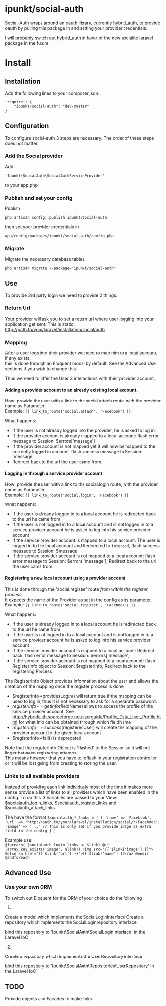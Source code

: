 ipunkt/social-auth
============

Social-Auth wraps around an oauth library, currently hybrid_auth, to provide oauth by pulling this package in and
setting your provider credentials.

I will probably switch out hybrid_auth in favor of the new socialite laravel package in the future


# Install

## Installation

Add the following lines to your composer.json:

    "require": {
        "ipunkt/social-auth": "dev-master"
    }

## Configuration

To configure social-auth 3 steps are necessary. The order of these steps does not matter.

### Add the Social provider
Add 

    'Ipunkt\SocialAuth\SocialAuthServiceProvider'


to your app.php

### Publish and set your config

Publish

    php artisan config::publish ipunkt/social-auth

then set your provider credentials in

    app/config/packages/ipunkt/social-auth/config.php

### Migrate
Migrate the necessary database tables.

    php artisan migrate --package="ipunkt/social-auth"
    
## Use

To provide 3rd party login we need to provide 2 things:

### Return Url
Your provider will ask you to set a return url where user logging into your application get sent.
This is static: http://path.to/your/laravel/installation/social/auth

### Mapping
After a user logs into their provider we need to map him to a local account, if any exists.  
this is done through an Eloquent model by default. See the Advanced Use sections if you wish to change this.

Thus we need to offer the User 3 interactions with their provider account.

#### Adding a provider account to an already existing local account.
How: provide the user with a link to the social.attach route, with the provider name as Parameter  
Example: `{{ link_to_route('social.attach', 'Facebook') }}`

What happens:

- If the user is not already logged into the provider, he is asked to log in
- If the provider account is already mapped to a local account: flash error message to Session: $errors['message']
- If the provider account is not mapped yet it will now be mapped to the currently logged in account. flash success message to Session: 'message'
- Redirect back to the url the user came from.

#### Logging in through a service provider account
How: provide the user with a link to the social.login route, with the provider name as Parameter  
Example: `{{ link_to_route('social.login', 'Facebook') }}`

What happens:

- If the user is already logged in to a local account he is redirected back to the url he came from
- If the user is not logged in to a local account and is not logged in to a service provider account he is asked to log
into his service provider account
- If the service provider account is mapped to a local account: The user is logged in to the local account and Redirected
to `intended`, flash success message to Session: $message
- If the service provider account is not mapped to a local account: flash error message to Session: $errors['message'],
Redirect back to the url the user came from.

#### Registering a new local account using a provider account
This is done through the 'social.register' route _from within the register process_.  
It expects the name of the Provider as set in the config as its parameter.  
Example: `{{ link_to_route('social.register', 'Facebook') }}`

What happens:
- If the user is already logged in to a local account he is redirected back to the url he came from
- If the user is not logged in to a local account and is not logged in to a service provider account he is asked to log
into his service provider account
- If the service provider account is mapped to a local account: Redirect back, flash error message to Session: $errors['message']
- If the service provider account is not mapped to a local account: flash RegisterInfo object to Session: $registerInfo,
Redirect back to the registering Process

The RegisterInfo Object provides information about the user and allows the creation of the mapping once the register
process is done.  

- $registerInfo->providesLogin() will return true if the mapping can be used to log in, thus it is not necessary to ask
for a sperarate password.
- $registerInfo->getInfo($fieldName) allows to access the profile of the service provider account. See 
http://hybridauth.sourceforge.net/userguide/Profile_Data_User_Profile.html for what info can be obtained through which
fieldName
- $registerInfo->success($registeredUser) will create the mapping of the provider account to the given local account
- $registerInfo->fail() is deprecated

Note that the registerInfo Object is 'flashed' to the Session so it will not linger between registering attemps.  
This means however that you have to reflash in your registration controller or it will be lost going from creating to
storing the user.

### Links to all available providers
Instead of providing each link individualy most of the time it makes more sense provide a list of links to all providers
which have been enabled in the config. To do this, 3 variables are passed to your View: $socialauth_login_links,
$socialauth_register_links and $socialauth_attach_links  

The have the format
`$socialauth_*_links = [
    [
        'name' => 'Facebook',
        'url' => 'http://path.to/your/laravel/installation/social/*/Facebook',
        'image' => '...' // This is only set if you provide image as extra field in the config
    ]
]`

Example use:  
`@foreach( $socialauth_login_links as $link)
    @if (array_key_exists('image', $link))
        <img src="{{ $link['image'] }}">
    @else
        <a href="{{ $link['url'] }}">{{ $link['name'] }}</a>
    @endif
@endforeach
`

## Advanced Use

### Use your own ORM

To switch out Eloquent for the ORM of your choice do the following

1.
Create a model which implements the SocialLoginInterface
Create a repository which implements the SocialLoginrepository interface

bind this repository to 'Ipunkt\SocialAuth\SocialLoginInterface' in the Laravel IoC

2.
Create a repository which implements the UserRepository interface

bind this repository to 'Ipunkt\SocialAuth\Repositories\UserRepository' in the Laravel IoC

## TODO
Provide objects and Facades to make links
